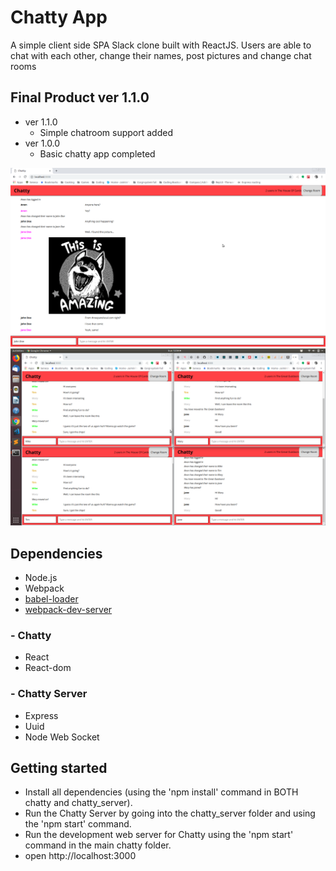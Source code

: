 # Chatty App

A simple client side SPA Slack clone built with ReactJS.
Users are able to chat with each other, change their names, post pictures and change chat rooms


## Final Product ver 1.1.0
- ver 1.1.0
  - Simple chatroom support added
- ver 1.0.0
  - Basic chatty app completed

!["Chatty app base interface"](https://github.com/AaLai/Chatty-App/blob/master/images/Basic_App_view.png?raw=true)
!["Example of room functionality"](https://github.com/AaLai/Chatty-App/blob/master/images/Multiple_rooms.png?raw=true)

## Dependencies

- Node.js
- Webpack
- [babel-loader](https://github.com/babel/babel-loader)
- [webpack-dev-server](https://github.com/webpack/webpack-dev-server)

### - Chatty
- React
- React-dom

### - Chatty Server
- Express
- Uuid
- Node Web Socket

## Getting started

- Install all dependencies (using the 'npm install' command in BOTH chatty and chatty_server).
- Run the Chatty Server by going into the chatty_server folder and using the 'npm start' command.
- Run the development web server for Chatty using the 'npm start' command in the main chatty folder.
- open http://localhost:3000



